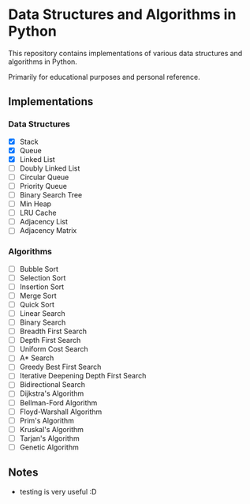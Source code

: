 # Data Structures and Algorithms in Python
This repository contains implementations of various data structures and algorithms in Python.

Primarily for educational purposes and personal reference.
## Implementations
### Data Structures
- [x] Stack
- [x] Queue
- [x] Linked List
- [ ] Doubly Linked List
- [ ] Circular Queue
- [ ] Priority Queue
- [ ] Binary Search Tree
- [ ] Min Heap
- [ ] LRU Cache
- [ ] Adjacency List
- [ ] Adjacency Matrix

### Algorithms
- [ ] Bubble Sort
- [ ] Selection Sort
- [ ] Insertion Sort
- [ ] Merge Sort
- [ ] Quick Sort
- [ ] Linear Search
- [ ] Binary Search
- [ ] Breadth First Search
- [ ] Depth First Search
- [ ] Uniform Cost Search
- [ ] A* Search
- [ ] Greedy Best First Search
- [ ] Iterative Deepening Depth First Search
- [ ] Bidirectional Search
- [ ] Dijkstra's Algorithm
- [ ] Bellman-Ford Algorithm
- [ ] Floyd-Warshall Algorithm
- [ ] Prim's Algorithm
- [ ] Kruskal's Algorithm
- [ ] Tarjan's Algorithm
- [ ] Genetic Algorithm

## Notes
- testing is very useful :D
